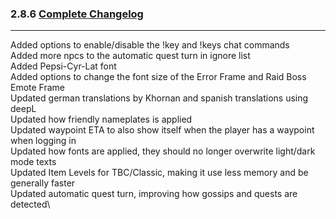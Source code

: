 ### 2.8.6 [Complete Changelog](https://github.com/eltreum0/eltruism/blob/main/Changelog.md)
___
Added options to enable/disable the !key and !keys chat commands\
Added more npcs to the automatic quest turn in ignore list\
Added Pepsi-Cyr-Lat font\
Added options to change the font size of the Error Frame and Raid Boss Emote Frame\
Updated german translations by Khornan and spanish translations using deepL\
Updated how friendly nameplates is applied\
Updated waypoint ETA to also show itself when the player has a waypoint when logging in\
Updated how fonts are applied, they should no longer overwrite light/dark mode texts\
Updated Item Levels for TBC/Classic, making it use less memory and be generally faster\
Updated automatic quest turn, improving how gossips and quests are detected\
